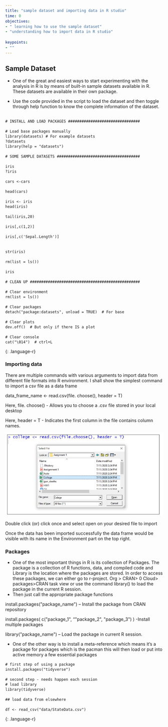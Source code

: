 ```yaml
---
title: "sample dataset and importing data in R studio"
time: 0
objectives:
- " learning how to use the sample dataset"
- "understanding how to import data in R studio"

keypoints:
- ""
---
```


## Sample Dataset 

-	One of the great and easiest ways to start experimenting with the analysis in R is by means of built-in sample datasets available in R. These datasets are available in their own package. 

-	Use the code provided in the script to load the dataset and then toggle through help function to know the complete information of the dataset.

~~~

# INSTALL AND LOAD PACKAGES ################################

# Load base packages manually
library(datasets) # For example datasets
?datasets
library(help = "datasets")

# SOME SAMPLE DATASETS #####################################

iris
?iris

cars <-cars

head(cars)

iris <- iris
head(iris)

tail(iris,20)

iris[,c(1,2)]

iris[,c('Sepal.Length')]


str(iris)

rm(list = ls())

iris

# CLEAN UP #################################################

# Clear environment
rm(list = ls()) 

# Clear packages
detach("package:datasets", unload = TRUE)  # For base

# Clear plots
dev.off()  # But only if there IS a plot

# Clear console
cat("\014")  # ctrl+L

~~~
{: .language-r}


### Importing data 
There are multiple commands with various arguments to import data from different file formats into R environment. I shall show the simplest command to import a csv file as a data frame 

data_frame_name <- read.csv(file. choose(), header = T)

Here, file. choose() - Allows you to choose a .csv file stored in your local desktop

Here, header = T - Indicates the first column in the file contains column names.

![importing data](../fig/06-importing-data.PNG)


Double click (or) click once and select open on your desired file to import 

Once the data has been imported successfully the data frame would be visible with its name in the Environment part on the top right.

### Packages 

-	One of the most important things in R is its collection of Packages. The package is a collection of R functions, data, and compiled code and Library is the location where the packages are stored. In order to access these packages, we can either go to r-project. Org > CRAN> 0 Cloud> packages>CRAN task view or use the command library() to load the package in the current R session.
-	Then just call the appropriate package functions 

install.packages("package_name") – Install the package from CRAN repository 

install.packages( c("package_1", “"package_2", "package_3") ) -Install multiple packages

library("package_name") – Load the package in current R session.

-	One of the other way is to install a meta-reference which means it’s a package for packages which is the pacman 
this will then load or put into active memory a few essential packages

~~~
# first step of using a package
install.packages("tidyverse")

# second step - needs happen each session
# load library
library(tidyverse)

## load data from elsewhere

df <- read_csv("data/StateData.csv")

~~~
{: .language-r}









